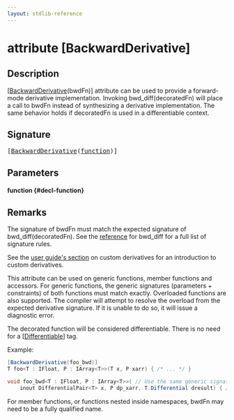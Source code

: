 ```yaml
---
layout: stdlib-reference
---
```


# attribute [BackwardDerivative]

## Description

<span class='code'>[<a href="/stdlib-reference/attributes/backwardderivative-08">BackwardDerivative</a>(bwdFn)]</span> attribute can be used to provide a forward-mode
derivative implementation.
Invoking <span class='code'>bwd_diff(decoratedFn)</span> will place a call to <span class='code'>bwdFn</span> instead of synthesizing
a derivative implementation.
The same behavior holds if <span class='code'>decoratedFn</span> is used in a differentiable context.


## Signature

<pre>
[<a href="/stdlib-reference/attributes/backwardderivative-08">BackwardDerivative</a>(<a href="/stdlib-reference/attributes/backwardderivative-08#decl-function" class="code_param">function</a>)]
</pre>

## Parameters

#### function {#decl-function}

## Remarks


The signature of <span class='code'>bwdFn</span> must match the expected signature of <span class='code'>bwd_diff(decoratedFn)</span>.
See the [reference](https://shader-slang.org/slang/user-guide/autodiff.html#bwd_difff--slang_function---slang_function)
for <span class='code'>bwd_diff</span> for a full list of signature rules.

See the [user guide's section](https://shader-slang.org/slang/user-guide/autodiff.html#user-defined-derivative-functions) on custom derivatives for an introduction to custom
derivatives.

This attribute can be used on generic functions, member functions and accessors.
For generic functions, the generic signatures (parameters + constraints) of both functions
must match exactly.
Overloaded functions are also supported. The compiler will attempt to resolve the overload
from the expected derivative signature. If it is unable to do so, it will issue a
diagnostic error.

The decorated function will be considered differentiable.
There is no need for a <span class='code'>[<a href="/stdlib-reference/attributes/differentiable-0">Differentiable</a>]</span> tag.

Example:
```csharp
[BackwardDerivative(foo_bwd)]
T foo<T : IFloat, P : IArray<T>>(T x, P xarr) { /* ... */ }

void foo_bwd<T : IFloat, P : IArray<T>>( // Use the same generic signature for a match.
    inout DifferentialPair<T> x, P dp_xarr, T.Differential dresult) { /* ... */ }
```

For member functions, or functions nested inside namespaces, <span class='code'>bwdFn</span> may need to be a fully qualified
name.


